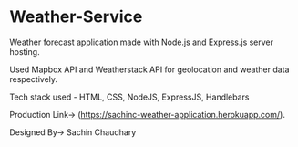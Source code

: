# Weather-Service

Weather forecast application made with Node.js and Express.js server hosting.

Used Mapbox API and Weatherstack API for geolocation and weather data respectively.

Tech stack used - HTML, CSS, NodeJS, ExpressJS, Handlebars

Production Link-> (https://sachinc-weather-application.herokuapp.com/).

Designed By-> Sachin Chaudhary
